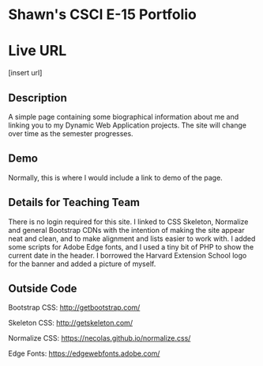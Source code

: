 # Shawn's CSCI E-15 Portfolio

# Live URL

[insert url]

## Description

A simple page containing some biographical information about me and linking you to my Dynamic Web Application projects.  The site will change over time as the semester progresses.

## Demo

Normally, this is where I would include a link to demo of the page.

## Details for Teaching Team

There is no login required for this site.  I linked to CSS Skeleton, Normalize and general Bootstrap CDNs with the intention of making the site appear neat and clean, and to make alignment and lists easier to work with.  I added some scripts for Adobe Edge fonts, and I used a tiny bit of PHP to show the current date in the header.  I borrowed the Harvard Extension School logo for the banner and added a picture of myself.  

## Outside Code

Bootstrap CSS:  http://getbootstrap.com/

Skeleton CSS:  http://getskeleton.com/

Normalize CSS:  https://necolas.github.io/normalize.css/

Edge Fonts:  https://edgewebfonts.adobe.com/